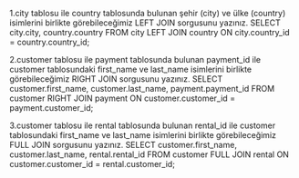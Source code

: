 1.city tablosu ile country tablosunda bulunan şehir (city) ve ülke (country) isimlerini birlikte görebileceğimiz LEFT JOIN sorgusunu yazınız.
SELECT city.city, country.country
FROM city
LEFT JOIN country
ON city.country_id = country.country_id;

2.customer tablosu ile payment tablosunda bulunan payment_id ile customer tablosundaki first_name ve last_name isimlerini birlikte görebileceğimiz RIGHT JOIN sorgusunu yazınız.
SELECT customer.first_name, customer.last_name, payment.payment_id
FROM customer
RIGHT JOIN payment
ON customer.customer_id = payment.customer_id;

3.customer tablosu ile rental tablosunda bulunan rental_id ile customer tablosundaki first_name ve last_name isimlerini birlikte görebileceğimiz FULL JOIN sorgusunu yazınız.
SELECT customer.first_name, customer.last_name, rental.rental_id
FROM customer
FULL JOIN rental
ON customer.customer_id = rental.customer_id;
